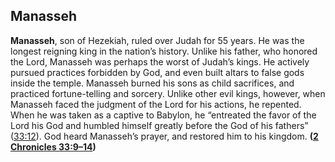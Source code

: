 
## Manasseh

**Manasseh**, son of Hezekiah, ruled over Judah for 55 years. He was the longest reigning king in the nation’s history. Unlike his father, who honored the Lord, Manasseh was perhaps the worst of Judah’s kings. He actively pursued practices forbidden by God, and even built altars to false gods inside the temple. Manasseh burned his sons as child sacrifices, and practiced fortune-telling and sorcery. Unlike other evil kings, however, when Manasseh faced the judgment of the Lord for his actions, he repented. When he was taken as a captive to Babylon, he “entreated the favor of the Lord his God and humbled himself greatly before the God of his fathers” ([33:12](https://www.esv.org/2+Chronicles+33%3A12/)). God heard Manasseh’s prayer, and restored him to his kingdom. **([2 Chronicles 33:9–14](https://www.esv.org/2+Chronicles+33%3A9%E2%80%9314/))**

